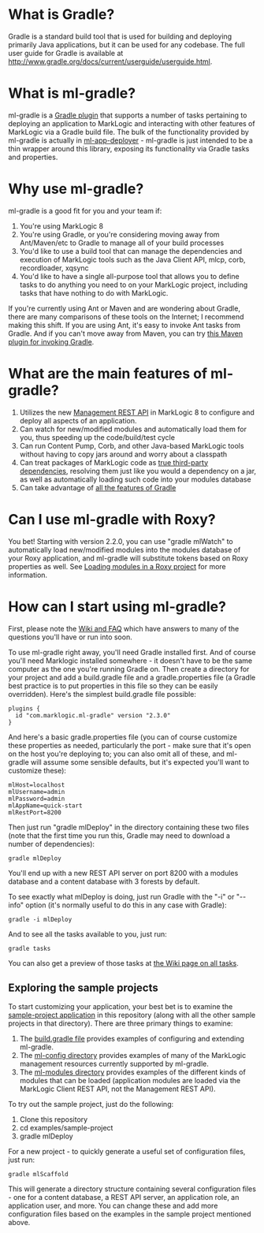 What is Gradle?
===============

Gradle is a standard build tool that is used for building and deploying primarily Java applications, but it can be used for any codebase. The full user guide for Gradle is available at http://www.gradle.org/docs/current/userguide/userguide.html. 

What is ml-gradle?
=========
ml-gradle is a [Gradle plugin](http://www.gradle.org/plugins "") that supports a number of tasks pertaining to deploying an application to MarkLogic and interacting with other features of MarkLogic via a Gradle build file. The bulk of the functionality provided by ml-gradle is actually in [ml-app-deployer](https://github.com/rjrudin/ml-app-deployer) - ml-gradle is just intended to be a thin wrapper around this library, exposing its functionality via Gradle tasks and properties.

Why use ml-gradle?
=========
ml-gradle is a good fit for you and your team if:

1. You're using MarkLogic 8
2. You're using Gradle, or you're considering moving away from Ant/Maven/etc to Gradle to manage all of your build processes
3. You'd like to use a build tool that can manage the dependencies and execution of MarkLogic tools such as the Java Client API, mlcp, corb, recordloader, xqsync
4. You'd like to have a single all-purpose tool that allows you to define tasks to do anything you need to on your MarkLogic project, including tasks that have nothing to do with MarkLogic. 

If you're currently using Ant or Maven and are wondering about Gradle, there are many comparisons of these tools on the Internet; I recommend making this shift. If you are using Ant, it's easy to invoke Ant tasks from Gradle. And if you can't move away from Maven, you can try [this Maven plugin for invoking Gradle](https://github.com/if6was9/gradle-maven-plugin).

What are the main features of ml-gradle?
=========
1. Utilizes the new [Management REST API](http://docs.marklogic.com/REST/management) in MarkLogic 8 to configure and deploy all aspects of an application.
1. Can watch for new/modified modules and automatically load them for you, thus speeding up the code/build/test cycle
1. Can run Content Pump, Corb, and other Java-based MarkLogic tools without having to copy jars around and worry about a classpath
1. Can treat packages of MarkLogic code as [true third-party dependencies](https://github.com/rjrudin/ml-gradle/wiki/Preparing-REST-API-dependencies), resolving them just like you would a dependency on a jar, as well as automatically loading such code into your modules database
1. Can take advantage of [all the features of Gradle](https://docs.gradle.org/current/userguide/overview.html)

Can I use ml-gradle with Roxy?
=========
You bet! Starting with version 2.2.0, you can use "gradle mlWatch" to automatically load new/modified modules into the modules database of your Roxy application, and ml-gradle will substitute tokens based on Roxy properties as well. See [Loading modules in a Roxy project](https://github.com/rjrudin/ml-gradle/wiki/Loading-modules-on-a-Roxy-project) for more information.

How can I start using ml-gradle?
=========
First, please note the [Wiki and FAQ](https://github.com/rjrudin/ml-gradle/wiki) which have answers to many of the questions you'll have or run into soon.

To use ml-gradle right away, you'll need Gradle installed first. And of course you'll need Marklogic installed somewhere - it doesn't have to be the same computer as the one you're running Gradle on. Then create a directory for your project and add a build.gradle file and a gradle.properties file (a Gradle best practice is to put properties in this file so they can be easily overridden). Here's the simplest build.gradle file possible:

    plugins {
      id "com.marklogic.ml-gradle" version "2.3.0"
    }

And here's a basic gradle.properties file (you can of course customize these properties as needed, particularly the port - make sure that it's open on the host you're deploying to; you can also omit all of these, and ml-gradle will assume some sensible defaults, but it's expected you'll want to customize these):

    mlHost=localhost
    mlUsername=admin
    mlPassword=admin
    mlAppName=quick-start
    mlRestPort=8200

Then just run "gradle mlDeploy" in the directory containing these two files (note that the first time you run this, Gradle
may need to download a number of dependencies):

    gradle mlDeploy
    
You'll end up with a new REST API server on port 8200 with a modules database and a content database with 3 forests by default. 

To see exactly what mlDeploy is doing, just run Gradle with the "-i" or "--info" option (it's normally useful to do this in any case with Gradle):

    gradle -i mlDeploy

And to see all the tasks available to you, just run:

    gradle tasks
    
You can also get a preview of those tasks at [the Wiki page on all tasks](https://github.com/rjrudin/ml-gradle/wiki/All-tasks).

Exploring the sample projects
-----

To start customizing your application, your best bet is to examine the [sample-project application](https://github.com/rjrudin/ml-gradle/blob/master/examples/sample-project) in this repository (along with all the other sample projects in that directory). There are three primary things to examine:

1. The [build.gradle file](https://github.com/rjrudin/ml-gradle/blob/master/examples/sample-project/build.gradle) provides examples of configuring and extending ml-gradle. 
1. The [ml-config directory](https://github.com/rjrudin/ml-gradle/tree/master/examples/sample-project/src/main/ml-config) provides examples of many of the MarkLogic management resources currently supported by ml-gradle.
1. The [ml-modules directory](https://github.com/rjrudin/ml-gradle/tree/master/examples/sample-project/src/main/ml-modules) provides examples of the different kinds of modules that can be loaded (application modules are loaded via the MarkLogic Client REST API, not the Management REST API). 

To try out the sample project, just do the following:

1. Clone this repository
1. cd examples/sample-project
1. gradle mlDeploy

For a new project - to quickly generate a useful set of configuration files, just run:

    gradle mlScaffold

This will generate a directory structure containing several configuration files - one for a content database, a REST API server, an application role, an application user, and more. You can change these and add more configuration files based on the examples in the sample project mentioned above.
